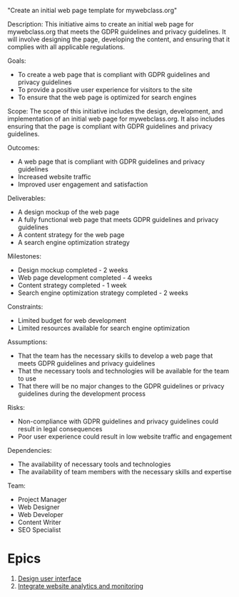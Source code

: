 "Create an initial web page template for mywebclass.org"

Description: This initiative aims to create an initial web page for mywebclass.org that meets the GDPR guidelines and privacy guidelines. It will involve designing the page, developing the content, and ensuring that it complies with all applicable regulations.

Goals:

* To create a web page that is compliant with GDPR guidelines and privacy guidelines
* To provide a positive user experience for visitors to the site
* To ensure that the web page is optimized for search engines

Scope: The scope of this initiative includes the design, development, and implementation of an initial web page for mywebclass.org. It also includes ensuring that the page is compliant with GDPR guidelines and privacy guidelines.

Outcomes:

* A web page that is compliant with GDPR guidelines and privacy guidelines
* Increased website traffic
* Improved user engagement and satisfaction

Deliverables:

* A design mockup of the web page
* A fully functional web page that meets GDPR guidelines and privacy guidelines
* A content strategy for the web page
* A search engine optimization strategy

Milestones:

* Design mockup completed - 2 weeks
* Web page development completed - 4 weeks
* Content strategy completed - 1 week
* Search engine optimization strategy completed - 2 weeks

Constraints:

* Limited budget for web development
* Limited resources available for search engine optimization

Assumptions:

* That the team has the necessary skills to develop a web page that meets GDPR guidelines and privacy guidelines
* That the necessary tools and technologies will be available for the team to use
* That there will be no major changes to the GDPR guidelines or privacy guidelines during the development process

Risks:

* Non-compliance with GDPR guidelines and privacy guidelines could result in legal consequences
* Poor user experience could result in low website traffic and engagement

Dependencies:

* The availability of necessary tools and technologies
* The availability of team members with the necessary skills and expertise

Team:

* Project Manager
* Web Designer
* Web Developer
* Content Writer
* SEO Specialist


# Epics
1. [Design user interface](epics/epic_3.1.md)
2. [Integrate website analytics and monitoring](epics/epic_3.2.md)